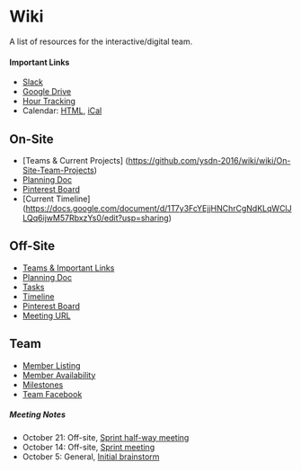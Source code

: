 # Wiki

A list of resources for the interactive/digital team.


#### Important Links

* [Slack](http://ysdn-2016.slack.com/)
* [Google Drive](https://drive.google.com/folderview?id=0BwqC5gxVJvtXTENiVG16azlpdk0&usp=sharing)
* [Hour Tracking](https://docs.google.com/spreadsheets/d/19ZvF-en-KB24DpUDLeW3lAsks0yGlPbnb79wF3uDmV0/edit)
* Calendar: [HTML](https://www.google.com/calendar/embed?src=interactive.ysdn16%40gmail.com&ctz=America/Toronto), [iCal](https://www.google.com/calendar/ical/interactive.ysdn16%40gmail.com/public/basic.ics)


## On-Site
* [Teams & Current Projects] (https://github.com/ysdn-2016/wiki/wiki/On-Site-Team-Projects)
* [Planning Doc](https://docs.google.com/document/d/1aDa-a2kPPcWDaRwLffFpJcxhCOuOFPmwUgbbUi6LQzU/edit)
* [Pinterest Board](https://www.pinterest.com/eloshim/grad-show-interactive-design-pinspiration/)
* [Current Timeline] (https://docs.google.com/document/d/1T7y3FcYEjjHNChrCgNdKLqWClJLQq6ijwM57RbxzYs0/edit?usp=sharing)


## Off-Site

* [Teams & Important Links](https://github.com/ysdn-2016/wiki/wiki/Off-Site)
* [Planning Doc](https://docs.google.com/document/d/16vB5AxZOteWlyXSV7abTPYvYxf5QuojzzS7dVDd0_xY/edit)
* [Tasks](https://github.com/ysdn-2016/site/issues)
* [Timeline](https://github.com/ysdn-2016/site/milestones)
* [Pinterest Board](https://www.pinterest.com/iamnbutler/ysdn-2016-offsite-inspiration/)
* [Meeting URL](https://hangouts.google.com/call/vnhnrwviivwhwtkdlwapy2gjxea)

## Team

* [Member Listing](https://github.com/ysdn-2016/wiki/blob/master/members.csv)
* [Member Availability](http://doodle.com/poll/vwwrpgnvv9scif3hc5wt7v6u/admin#table)
* [Milestones](https://github.com/ysdn-2016/wiki/blob/master/milestones.csv)
* [Team Facebook](https://www.facebook.com/groups/interactive.ysdn16/)

##### Meeting Notes

* October 21: Off-site, [Sprint half-way meeting](https://github.com/ysdn-2016/wiki/wiki/Off-Site-Team-Projects#for-oct-21st)
* October 14: Off-site, [Sprint meeting](https://github.com/ysdn-2016/wiki/wiki/Off-Site-Team-Projects#for-oct-14th)
* October 5: General, [Initial brainstorm](https://docs.google.com/document/d/1G2Hd5g3ri2TU-dvgOGpL4ASziYh6wpC63j69Ofbtobc/edit)
